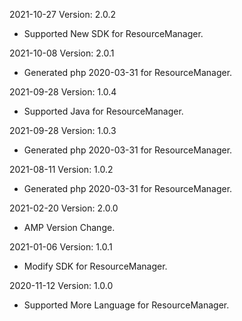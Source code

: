 2021-10-27 Version: 2.0.2
- Supported New SDK for ResourceManager.

2021-10-08 Version: 2.0.1
- Generated php 2020-03-31 for ResourceManager.

2021-09-28 Version: 1.0.4
- Supported Java for ResourceManager.

2021-09-28 Version: 1.0.3
- Generated php 2020-03-31 for ResourceManager.

2021-08-11 Version: 1.0.2
- Generated php 2020-03-31 for ResourceManager.

2021-02-20 Version: 2.0.0
- AMP Version Change.

2021-01-06 Version: 1.0.1
- Modify SDK for ResourceManager.

2020-11-12 Version: 1.0.0
- Supported More Language  for ResourceManager.

